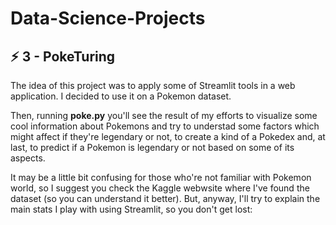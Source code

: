 # Data-Science-Projects

## :zap:	 3 - PokeTuring

The idea of this project was to apply some of Streamlit tools in a web application. I decided to use it on a Pokemon dataset.

Then, running __poke.py__ you'll see the result of my efforts to visualize some cool information about Pokemons and try to understad some factors which might
affect if they're legendary or not, to create a kind of a Pokedex and, at last, to predict if a Pokemon is legendary or not based on some of its aspects.

It may be a little bit confusing for those who're not familiar with Pokemon world, so I suggest you check the Kaggle webwsite where I've found the dataset 
(so you can understand it better). But, anyway, I'll try to explain the main stats I play with using Streamlit, so you don't get lost:

